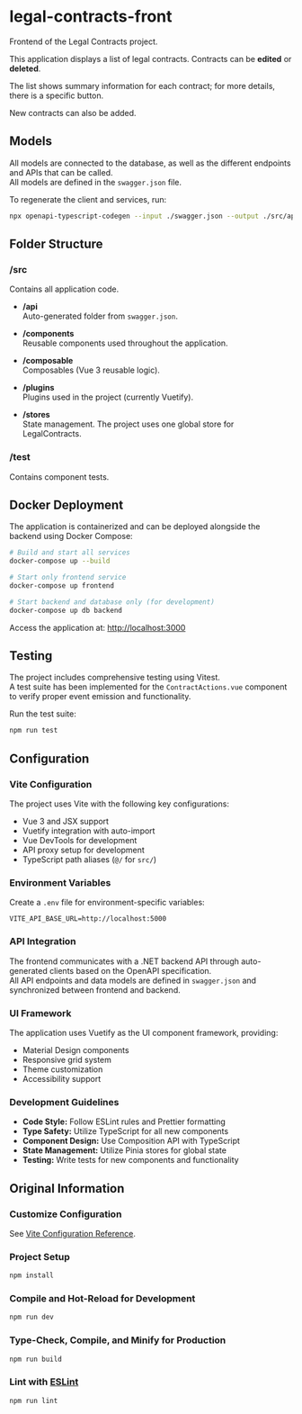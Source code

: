 # legal-contracts-front

Frontend of the Legal Contracts project.

This application displays a list of legal contracts. Contracts can be **edited** or **deleted**.  

The list shows summary information for each contract; for more details, there is a specific button.  

New contracts can also be added.

## Models

All models are connected to the database, as well as the different endpoints and APIs that can be called.  
All models are defined in the `swagger.json` file.

To regenerate the client and services, run:

```sh
npx openapi-typescript-codegen --input ./swagger.json --output ./src/api --client fetch
```

## Folder Structure

### /src
Contains all application code.

- **/api**  
  Auto-generated folder from `swagger.json`.

- **/components**  
  Reusable components used throughout the application.

- **/composable**  
  Composables (Vue 3 reusable logic).

- **/plugins**  
  Plugins used in the project (currently Vuetify).

- **/stores**  
  State management. The project uses one global store for LegalContracts.

### /test
Contains component tests.

## Docker Deployment

The application is containerized and can be deployed alongside the backend using Docker Compose:

```sh
# Build and start all services
docker-compose up --build

# Start only frontend service
docker-compose up frontend

# Start backend and database only (for development)
docker-compose up db backend
```

Access the application at: [http://localhost:3000](http://localhost:3000)

## Testing

The project includes comprehensive testing using Vitest.  
A test suite has been implemented for the `ContractActions.vue` component to verify proper event emission and functionality.

Run the test suite:

```sh
npm run test
```

## Configuration

### Vite Configuration
The project uses Vite with the following key configurations:

- Vue 3 and JSX support  
- Vuetify integration with auto-import  
- Vue DevTools for development  
- API proxy setup for development  
- TypeScript path aliases (`@/` for `src/`)

### Environment Variables
Create a `.env` file for environment-specific variables:

```text
VITE_API_BASE_URL=http://localhost:5000
```

### API Integration
The frontend communicates with a .NET backend API through auto-generated clients based on the OpenAPI specification.  
All API endpoints and data models are defined in `swagger.json` and synchronized between frontend and backend.

### UI Framework
The application uses Vuetify as the UI component framework, providing:

- Material Design components  
- Responsive grid system  
- Theme customization  
- Accessibility support

###  Development Guidelines

- **Code Style:** Follow ESLint rules and Prettier formatting  
- **Type Safety:** Utilize TypeScript for all new components  
- **Component Design:** Use Composition API with TypeScript  
- **State Management:** Utilize Pinia stores for global state  
- **Testing:** Write tests for new components and functionality

## Original Information

### Customize Configuration

See [Vite Configuration Reference](https://vite.dev/config/).

### Project Setup

```sh
npm install
```

### Compile and Hot-Reload for Development

```sh
npm run dev
```

### Type-Check, Compile, and Minify for Production

```sh
npm run build
```

### Lint with [ESLint](https://eslint.org/)

```sh
npm run lint
```
